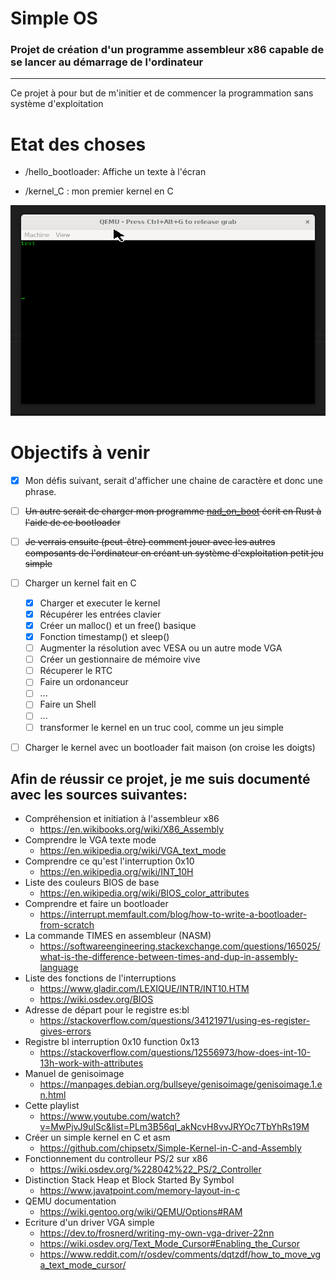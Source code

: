 # Simple OS

### Projet de création d'un programme assembleur x86 capable de se lancer au démarrage de l'ordinateur

---------------

Ce projet à pour but de m'initier et de commencer la programmation sans système d'exploitation

# Etat des choses

- /hello_bootloader: Affiche un texte à l'écran

- /kernel_C : mon premier kernel en C

![demo](./demo/demo.gif)

# Objectifs à venir

- [x] Mon défis suivant, serait d'afficher une chaine de caractère et donc une phrase.

- [ ] ~~Un autre serait de charger mon programme [nad_on_boot](https://github.com/nadnone/nad_on_boot) écrit en Rust à l'aide de ce bootloader~~
- [ ] ~~Je verrais ensuite (peut-être) comment jouer avec les autres composants de l'ordinateur en créant un ~~système d'exploitation~~ petit jeu simple~~

- [ ] Charger un kernel fait en C
    - [x] Charger et executer le kernel
    - [x] Récupérer les entrées clavier
    - [x] Créer un malloc() et un free() basique
    - [x] Fonction timestamp() et sleep()
    - [ ] Augmenter la résolution avec VESA ou un autre mode VGA
    - [ ] Créer un gestionnaire de mémoire vive
    - [ ] Récuperer le RTC
    - [ ] Faire un ordonanceur
    - [ ] ... 
    - [ ] Faire un Shell
    - [ ] ...
    - [ ] transformer le kernel en un truc cool, comme un jeu simple

- [ ] Charger le kernel avec un bootloader fait maison (on croise les doigts)



## Afin de réussir ce projet, je me suis documenté avec les sources suivantes:

- Compréhension et initiation à l'assembleur x86 
    - https://en.wikibooks.org/wiki/X86_Assembly
- Comprendre le VGA texte mode
    - https://en.wikipedia.org/wiki/VGA_text_mode
- Comprendre ce qu'est l'interruption 0x10
    - https://en.wikipedia.org/wiki/INT_10H
- Liste des couleurs BIOS de base
    - https://en.wikipedia.org/wiki/BIOS_color_attributes
- Comprendre et faire un bootloader 
    - https://interrupt.memfault.com/blog/how-to-write-a-bootloader-from-scratch
- La commande TIMES en assembleur (NASM) 
    - https://softwareengineering.stackexchange.com/questions/165025/what-is-the-difference-between-times-and-dup-in-assembly-language
- Liste des fonctions de l'interruptions
    - https://www.gladir.com/LEXIQUE/INTR/INT10.HTM
    - https://wiki.osdev.org/BIOS
- Adresse de départ pour le registre es:bl 
    - https://stackoverflow.com/questions/34121971/using-es-register-gives-errors
- Registre bl interruption 0x10 function 0x13 
    - https://stackoverflow.com/questions/12556973/how-does-int-10-13h-work-with-attributes
- Manuel de genisoimage
    - https://manpages.debian.org/bullseye/genisoimage/genisoimage.1.en.html
- Cette playlist
    - https://www.youtube.com/watch?v=MwPjvJ9ulSc&list=PLm3B56ql_akNcvH8vvJRYOc7TbYhRs19M
- Créer un simple kernel en C et asm
    - https://github.com/chipsetx/Simple-Kernel-in-C-and-Assembly
- Fonctionnement du controlleur PS/2 sur x86
    - https://wiki.osdev.org/%228042%22_PS/2_Controller
- Distinction Stack Heap et Block Started By Symbol
    - https://www.javatpoint.com/memory-layout-in-c
- QEMU documentation
    - https://wiki.gentoo.org/wiki/QEMU/Options#RAM
- Ecriture d'un driver VGA simple
    - https://dev.to/frosnerd/writing-my-own-vga-driver-22nn
    - https://wiki.osdev.org/Text_Mode_Cursor#Enabling_the_Cursor
    - https://www.reddit.com/r/osdev/comments/dqtzdf/how_to_move_vga_text_mode_cursor/